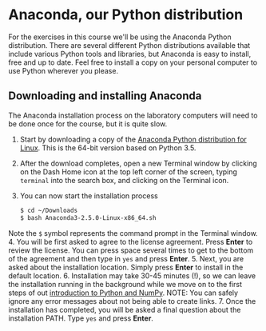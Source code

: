 # Anaconda, our Python distribution
For the exercises in this course we'll be using the Anaconda Python distribution. There are several different Python distributions available that include various Python tools and libraries, but Anaconda is easy to install, free and up to date. Feel free to install a copy on your personal computer to use Python wherever you please.

## Downloading and installing Anaconda
The Anaconda installation process on the laboratory computers will need to be done once for the course, but it is quite slow.

1. Start by downloading a copy of the [Anaconda Python distribution for Linux](http://repo.continuum.io/archive/Anaconda3-2.5.0-Linux-x86_64.sh). This is the 64-bit version based on Python 3.5.
2. After the download completes, open a new Terminal window by clicking on the Dash Home icon at the top left corner of the screen,  typing `terminal` into the search box, and clicking on the Terminal icon.
3. You can now start the installation process

    ```bash
    $ cd ~/Downloads
    $ bash Anaconda3-2.5.0-Linux-x86_64.sh
    ```
Note the `$` symbol represents the command prompt in the Terminal window.
4. You will be first asked to agree to the license agreement. Press **Enter** to review the license. You can press space several times to get to the bottom of the agreement and then type in `yes` and press **Enter**.
5. Next, you are asked about the installation location. Simply press **Enter** to install in the default location.
6. Installation may take 30-45 minutes (!), so we can leave the installation running in the background while we move on to the first steps of out [introduction to Python and NumPy](Python-and-NumPy-I.md). NOTE: You can safely ignore any error messages about not being able to create links.
7. Once the installation has completed, you will be asked a final question about the installation PATH. Type `yes` and press **Enter**.
